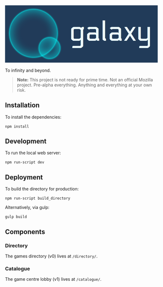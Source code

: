 ![galaxy logo](images/logo.png?raw=true)

To infinity and beyond.

> __Note:__ This project is not ready for prime time. Not an official Mozilla project. Pre-alpha everything. Anything and everything at your own risk.


## Installation

To install the dependencies:

    npm install


## Development

To run the local web server:

    npm run-script dev


## Deployment

To build the directory for production:

    npm run-script build_directory

Alternatively, via gulp:

    gulp build


## Components

### Directory

The games directory (v0) lives at `/directory/`.

### Catalogue

The game centre lobby (v1) lives at `/catalogue/`.
